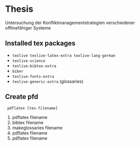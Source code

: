 # Thesis
Untersuchung der Konfliktmanagementstrategien verschiedener offlinefähiger Systeme


## Installed tex packages
* `texlive texlive-latex-extra texlive-lang-german`
* `texlive-science`
* `texlive-bibtex-extra`
* `biber`
* `texlive-fonts-extra`
* `texlive-generic-extra` (glossaries)

## Create pfd
` pdflatex [tex-filename]`

1. pdflatex filename
2. bibtex filename
3. makeglossaries filename
4. pdflatex filename
5. pdflatex filename
